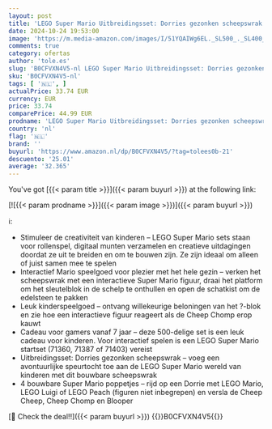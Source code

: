 ```yaml
---
layout: post
title: 'LEGO Super Mario Uitbreidingsset: Dorries gezonken scheepswrak  Kinderspeelgoed met Cheep Cheep  Cheep Chomp en Blooper Poppetjes  Cadeau voor Gamers  Jongens en Meisjes vanaf 7 jaar 71432'
date: 2024-10-24 19:53:00
image: 'https://m.media-amazon.com/images/I/51YQAIWg6EL._SL500_._SL400_.jpg'
comments: true
category: ofertas
author: 'tole.es'
slug: 'B0CFVXN4V5-nl LEGO Super Mario Uitbreidingsset: Dorries gezonken...'
sku: 'B0CFVXN4V5-nl'
tags: [ '🇳🇱', ]
actualPrice: 33.74 EUR
currency: EUR
price: 33.74
comparePrice: 44.99 EUR
prodname: 'LEGO Super Mario Uitbreidingsset: Dorries gezonken scheepswrak  Kinderspeelgoed met Cheep Cheep  Cheep Chomp en Blooper Poppetjes  Cadeau voor Gamers  Jongens en Meisjes vanaf 7 jaar 71432'
country: 'nl'
flag: '🇳🇱'
brand: ''
buyurl: 'https://www.amazon.nl/dp/B0CFVXN4V5/?tag=tolees0b-21'
descuento: '25.01'
average: '32.365'
---
```


You've got [{{< param title >}}]({{< param buyurl >}}) at the following link:

[![{{< param prodname >}}]({{< param image >}})]({{< param buyurl >}})

ℹ️:

- Stimuleer de creativiteit van kinderen – LEGO Super Mario sets staan voor rollenspel, digitaal munten verzamelen en creatieve uitdagingen doordat ze uit te breiden en om te bouwen zijn. Ze zijn ideaal om alleen of juist samen mee te spelen
- Interactief Mario speelgoed voor plezier met het hele gezin – verken het scheepswrak met een interactieve Super Mario figuur, draai het platform om het sleutelblok in de schelp te onthullen en open de schatkist om de edelsteen te pakken
- Leuk kinderspeelgoed – ontvang willekeurige beloningen van het ?-blok en zie hoe een interactieve figuur reageert als de Cheep Chomp erop kauwt
- Cadeau voor gamers vanaf 7 jaar – deze 500-delige set is een leuk cadeau voor kinderen. Voor interactief spelen is een LEGO Super Mario startset (71360, 71387 of 71403) vereist
- Uitbreidingsset: Dorries gezonken scheepswrak – voeg een avontuurlijke speurtocht toe aan de LEGO Super Mario wereld van kinderen met dit bouwbare scheepswrak
- 4 bouwbare Super Mario poppetjes – rijd op een Dorrie met LEGO Mario, LEGO Luigi of LEGO Peach (figuren niet inbegrepen) en versla de Cheep Cheep, Cheep Chomp en Blooper

[🛒 Check the deal!!]({{< param buyurl >}})
{{<world>}}B0CFVXN4V5{{</world>}}
